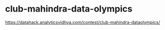 # club-mahindra-data-olympics
https://datahack.analyticsvidhya.com/contest/club-mahindra-dataolympics/
